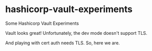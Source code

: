 # hashicorp-vault-experiments
Some Hashicorp Vault Experiments

Vault looks great! Unfortunately, the dev mode doesn't support TLS.

And playing with cert auth needs TLS. So, here we are.
